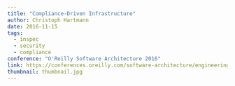 ```yaml
---
title: "Compliance-Driven Infrastructure"
author: Christoph Hartmann
date: 2016-11-15
tags:
  - inspec
  - security
  - compliance
conference: "O'Reilly Software Architecture 2016"
link: https://conferences.oreilly.com/software-architecture/engineering-business-ca/public/schedule/detail/53972
thumbnail: thumbnail.jpg
---
```


<script async class="speakerdeck-embed" data-id="4d32092441e84344975124cb6ca6ca72" data-ratio="1.77777777777778" src="//speakerdeck.com/assets/embed.js"></script>